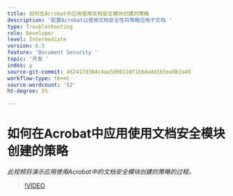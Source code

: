 ```yaml
---
title: 如何在Acrobat中应用使用文档安全模块创建的策略
description: '配置Acrobat以使用文档安全性将策略应用于文档 '
type: Troubleshooting
role: Developer
level: Intermediate
version: 6.5
feature: 'Document Security '
topic: '开发 '
index: y
source-git-commit: 462417d384c4aa5d99110f1b8dadd165ea9b2a49
workflow-type: tm+mt
source-wordcount: '52'
ht-degree: 5%

---
```



# 如何在Acrobat中应用使用文档安全模块创建的策略

*此视频将演示应用使用Acrobat中的文档安全模块创建的策略的过程。*

>[!VIDEO](https://video.tv.adobe.com/v/335486?quality=9&learn=on)
